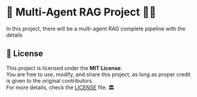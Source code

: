 # 🎇  Multi-Agent RAG Project 🚀🎆
In this project, there will be a multi-agent RAG complete pipeline with the details 

## 📜 License
This project is licensed under the **MIT License**.  
You are free to use, modify, and share this project, as long as proper credit is given to the original contributors.  
For more details, check the [LICENSE](LICENSE) file. 🏛️

